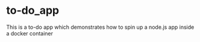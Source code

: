 # to-do_app
This is a to-do app which demonstrates how to spin up a node.js app inside a docker container
